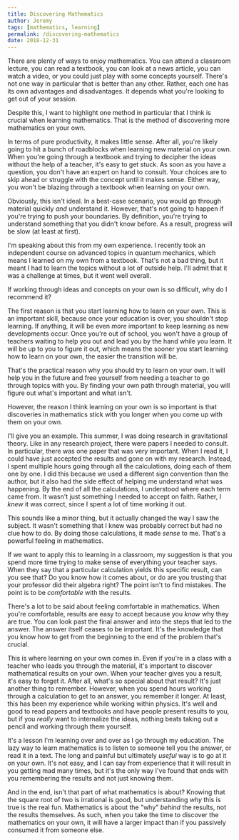 ```yaml
---
title: Discovering Mathematics
author: Jeremy
tags: [mathematics, learning]
permalink: /discovering-mathematics
date: 2018-12-31
---
```


There are plenty of ways to enjoy mathematics. You can attend a classroom lecture, you can read a textbook, you can look at a news article, you can watch a video, or you could just play with some concepts yourself. There's not one way in particular that is better than any other. Rather, each one has its own advantages and disadvantages. It depends what you're looking to get out of your session.

Despite this, I want to highlight one method in particular that I think is crucial when learning mathematics. That is the method of discovering more mathematics on your own.

In terms of pure productivity, it makes little sense. After all, you're likely going to hit a bunch of roadblocks when learning new material on your own. When you're going through a textbook and trying to decipher the ideas without the help of a teacher, it's easy to get stuck. As soon as you have a question, you don't have an expert on hand to consult. Your choices are to skip ahead or struggle with the concept until it makes sense. Either way, you won't be blazing through a textbook when learning on your own.

Obviously, this isn't ideal. In a best-case scenario, you would go through material quickly *and* understand it. However, that's not going to happen if you're trying to push your boundaries. By definition, you're trying to understand something that you didn't know before. As a result, progress will be slow (at least at first).

I'm speaking about this from my own experience. I recently took an independent course on advanced topics in quantum mechanics, which means I learned on my own from a textbook. That's not a bad thing, but it meant I had to learn the topics without a lot of outside help. I'll admit that it was a challenge at times, but it went well overall.

If working through ideas and concepts on your own is so difficult, why do I recommend it?

The first reason is that you start learning how to learn on your own. This is an important skill, because once your education is over, you shouldn't stop learning. If anything, it will be even *more* important to keep learning as new developments occur. Once you're out of school, you won't have a group of teachers waiting to help you out and lead you by the hand while you learn. It will be up to you to figure it out, which means the sooner you start learning how to learn on your own, the easier the transition will be.

That's the practical reason why you should try to learn on your own. It will help you in the future and free yourself from needing a teacher to go through topics with you. By finding your own path through material, you will figure out what's important and what isn't.

However, the reason I think learning on your own is so important is that discoveries in mathematics stick with you longer when you come up with them on your own.

I'll give you an example. This summer, I was doing research in gravitational theory. Like in any research project, there were papers I needed to consult. In particular, there was one paper that was very important. When I read it, I could have just accepted the results and gone on with my research. Instead, I spent multiple hours going through all the calculations, doing each of them one by one. I did this because we used a different sign convention than the author, but it also had the side effect of helping me understand what was happening. By the end of all the calculations, I understood where each term came from. It wasn't just something I needed to accept on faith. Rather, I *knew* it was correct, since I spent a lot of time working it out.

This sounds like a minor thing, but it actually changed the way I saw the subject. It wasn't something that I knew was probably correct but had no clue how to do. By doing those calculations, it made *sense* to me. That's a powerful feeling in mathematics.

If we want to apply this to learning in a classroom, my suggestion is that you spend more time trying to make sense of everything your teacher says. When they say that a particular calculation yields this specific result, can you see that? Do you know how it comes about, or do are you trusting that your professor did their algebra right? The point isn't to find mistakes. The point is to be *comfortable* with the results.

There's a lot to be said about feeling comfortable in mathematics. When you're comfortable, results are easy to accept because you *know* why they are true. You can look past the final answer and into the steps that led to the answer. The answer itself ceases to be important. It's the knowledge that you know how to get from the beginning to the end of the problem that's crucial.

This is where learning on your own comes in. Even if you're in a class with a teacher who leads you through the material, it's important to discover mathematical results on your own. When your teacher gives you a result, it's easy to forget it. After all, what's so special about that result? It's just another thing to remember. However, when you spend hours working through a calculation to get to an answer, you remember it longer. At least, this has been my experience while working within physics. It's well and good to read papers and textbooks and have people present results to you, but if you *really* want to internalize the ideas, nothing beats taking out a pencil and working through them yourself.

It's a lesson I'm learning over and over as I go through my education. The lazy way to learn mathematics is to listen to someone tell you the answer, or read it in a text. The long and painful but ultimately *useful* way is to go at it on your own. It's not easy, and I can say from experience that it will result in you getting mad many times, but it's the only way I've found that ends with you remembering the results and not just knowing them.

And in the end, isn't that part of what mathematics is about? Knowing that the square root of two is irrational is good, but understanding *why* this is true is the real fun. Mathematics is about the "why" *behind* the results, not the results themselves. As such, when you take the time to discover the mathematics on your own, it will have a larger impact than if you passively consumed it from someone else.
